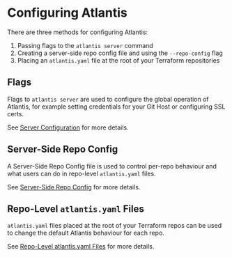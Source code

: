# Configuring Atlantis

There are three methods for configuring Atlantis:
1. Passing flags to the `atlantis server` command
1. Creating a server-side repo config file and using the `--repo-config` flag
1. Placing an `atlantis.yaml` file at the root of your Terraform repositories

## Flags
Flags to `atlantis server` are used to configure the global operation of
Atlantis, for example setting credentials for your Git Host
or configuring SSL certs.

See [Server Configuration](server-configuration.md) for more details.

## Server-Side Repo Config
A Server-Side Repo Config file is used to control per-repo behaviour
and what users can do in repo-level `atlantis.yaml` files.

See [Server-Side Repo Config](server-side-repo-config.md) for more details.

## Repo-Level `atlantis.yaml` Files
`atlantis.yaml` files placed at the root of your Terraform repos can be used to
change the default Atlantis behaviour for each repo.

See [Repo-Level atlantis.yaml Files](repo-level-atlantis-yaml.md) for more details.
